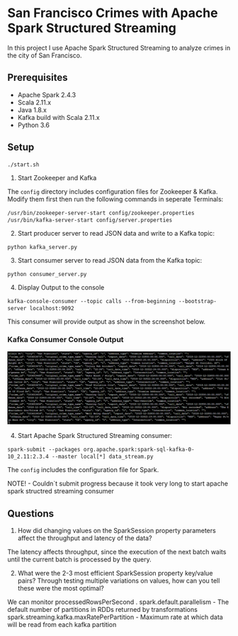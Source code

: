# San Francisco Crimes with Apache Spark Structured Streaming

In this project I use Apache Spark Structured Streaming to analyze crimes in the city of San Francisco.

## Prerequisites
* Apache Spark 2.4.3
* Scala 2.11.x
* Java 1.8.x
* Kafka build with Scala 2.11.x
* Python 3.6

## Setup
```
./start.sh
```


1. Start Zookeeper and Kafka

The `config` directory includes configuration files for  Zookeeper & Kafka. Modify them first then run the following commands in seperate Terminals:

```
/usr/bin/zookeeper-server-start config/zookeeper.properties
/usr/bin/kafka-server-start config/server.properties
```


2. Start  producer server to read JSON data and write to a Kafka topic:
```
python kafka_server.py
```

3. Start  consumer server to read JSON data from the Kafka topic:
```
python consumer_server.py
```
4. Display Output to the console
```
kafka-console-consumer --topic calls --from-beginning --bootstrap-server localhost:9092
```
This consumer will provide output as show in the screenshot below.
### Kafka Consumer Console Output

![kafka consumer output](https://github.com/Sichon3/Data-Streaming-Nanodegree-SF-Crime-Data-Project-Files/blob/master/Kafka%20Consumer%20Console%20Output.PNG)


4. Start Apache Spark Structured Streaming consumer:
```
spark-submit --packages org.apache.spark:spark-sql-kafka-0-10_2.11:2.3.4 --master local[*] data_stream.py
```

The `config` includes the configuration file for Spark.

NOTE! - Couldn`t submit progress because it took very long to start apache spark structred streaming consumer


## Questions

1. How did changing values on the SparkSession property parameters affect the throughput and latency of the data?

The latency affects throughput, since the execution of the next batch waits until the current batch is processed by the query. 

2. What were the 2-3 most efficient SparkSession property key/value pairs? Through testing multiple variations on values, how can you tell these were the most optimal?

We can monitor processedRowsPerSecond .
spark.default.parallelism - The default number of partitions in RDDs returned by transformations spark.streaming.kafka.maxRatePerPartition - Maximum rate at which data will be read from each kafka partition
